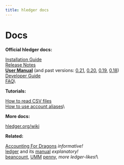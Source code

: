 ```yaml
---
title: hledger docs
---
```


# Docs

**Official hledger docs:**

[Installation Guide](INSTALL.html)\
[Release Notes](NEWS.html)\
**[User Manual](MANUAL.html)** (and past versions:
[0.21](0.21/MANUAL.html),
[0.20](0.20/MANUAL.html),
[0.19](0.19/MANUAL.html),
[0.18](0.18/MANUAL.html))\
[Developer Guide](DEVELOP.html)\
[FAQ](FAQ.html)\


**Tutorials:**

[How to read CSV files](CSV.html)\
[How to use account aliases](ALIASES.html)\


**More docs:**

[hledger.org/wiki](http://hledger.org/wiki)

**Related:**

[Accounting For Dragons](http://podcastle.org/2009/10/09/pc-miniature-38-accounting-for-dragons) *informative!*\
[ledger](http://ledger-cli.org) and its [manual](http://ledger-cli.org/3.0/doc/ledger3.html) *explanatory!*\
[beancount](http://furius.ca/beancount/),
[UMM](http://hackage.haskell.org/package/UMM)
[penny](http://hackage.haskell.org/package/penny),
*more ledger-likes!*\

